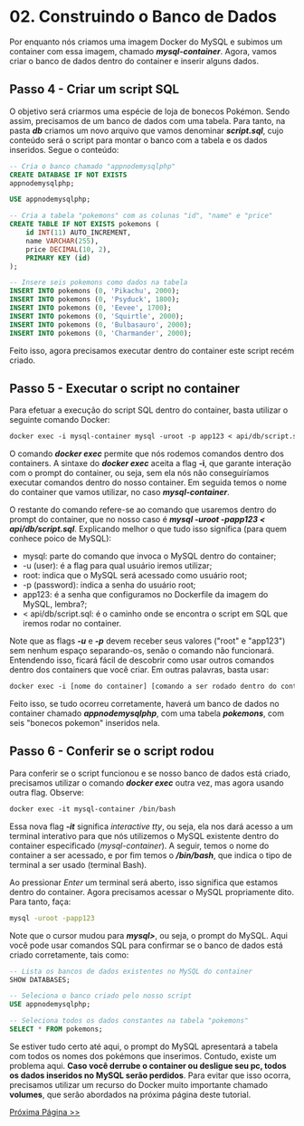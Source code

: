 # 02. Construindo o Banco de Dados

Por enquanto nós criamos uma imagem Docker do MySQL e subimos um container com essa imagem, chamado **_mysql-container_**. Agora, vamos criar o banco de dados dentro do container e inserir alguns dados.

## Passo 4 - Criar um script SQL

O objetivo será criarmos uma espécie de loja de bonecos Pokémon. Sendo assim, precisamos de um banco de dados com uma tabela. Para tanto, na pasta **_db_** criamos um novo arquivo que vamos denominar **_script.sql_**, cujo conteúdo será o script para montar o banco com a tabela e os dados inseridos. Segue o conteúdo:

```sql
-- Cria o banco chamado "appnodemysqlphp"
CREATE DATABASE IF NOT EXISTS
appnodemysqlphp;

USE appnodemysqlphp;

-- Cria a tabela "pokemons" com as colunas "id", "name" e "price"
CREATE TABLE IF NOT EXISTS pokemons (
    id INT(11) AUTO_INCREMENT,
    name VARCHAR(255),
    price DECIMAL(10, 2),
    PRIMARY KEY (id)
);

-- Insere seis pokemons como dados na tabela
INSERT INTO pokemons (0, 'Pikachu', 2000);
INSERT INTO pokemons (0, 'Psyduck', 1800);
INSERT INTO pokemons (0, 'Eevee', 1700);
INSERT INTO pokemons (0, 'Squirtle', 2000);
INSERT INTO pokemons (0, 'Bulbasauro', 2000);
INSERT INTO pokemons (0, 'Charmander', 2000);
```

Feito isso, agora precisamos executar dentro do container este script recém criado.

## Passo 5 - Executar o script no container

Para efetuar a execução do script SQL dentro do container, basta utilizar o seguinte comando Docker:

```dockerfile
docker exec -i mysql-container mysql -uroot -p app123 < api/db/script.sql
```

O comando **_docker exec_** permite que nós rodemos comandos dentro dos containers. A sintaxe do **_docker exec_** aceita a flag **-i**, que garante interação com o prompt do container, ou seja, sem ela nós não conseguiríamos executar comandos dentro do nosso container. Em seguida temos o nome do container que vamos utilizar, no caso **_mysql-container_**.

O restante do comando refere-se ao comando que usaremos dentro do prompt do container, que no nosso caso é **_mysql -uroot -papp123 < api/db/script.sql_**. Explicando melhor o que tudo isso significa (para quem conhece poico de MySQL):

- mysql: parte do comando que invoca o MySQL dentro do container;
- -u (user): é a flag para qual usuário iremos utilizar;
- root: indica que o MySQL será acessado como usuário root;
- -p (password): indica a senha do usuário root;
- app123: é a senha que configuramos no Dockerfile da imagem do MySQL, lembra?;
- < api/db/script.sql: é o caminho onde se encontra o script em SQL que iremos rodar no container.

Note que as flags **_-u_** e **_-p_** devem receber seus valores ("root" e "app123") sem nenhum espaço separando-os, senão o comando não funcionará. Entendendo isso, ficará fácil de descobrir como usar outros comandos dentro dos containers que você criar. Em outras palavras, basta usar:

```dockerfile
docker exec -i [nome do container] [comando a ser rodado dentro do container]
```

Feito isso, se tudo ocorreu corretamente, haverá um banco de dados no container chamado **_appnodemysqlphp_**, com uma tabela **_pokemons_**, com seis "bonecos pokemon" inseridos nela.

## Passo 6 - Conferir se o script rodou

Para conferir se o script funcionou e se nosso banco de dados está criado, precisamos utilizar o comando **_docker exec_** outra vez, mas agora usando outra flag. Observe:

```dockerfile
docker exec -it mysql-container /bin/bash
```

Essa nova flag **_-it_** significa _interactive tty_, ou seja, ela nos dará acesso a um terminal interativo para que nós utilizemos o MySQL existente dentro do container especificado (_mysql-container_). A seguir, temos o nome do container a ser acessado, e por fim temos o **_/bin/bash_**, que indica o tipo de terminal a ser usado (terminal Bash).

Ao pressionar _Enter_ um terminal será aberto, isso significa que estamos dentro do container. Agora precisamos acessar o MySQL propriamente dito. Para tanto, faça:

```bash
mysql -uroot -papp123
```

Note que o cursor mudou para **_mysql>_**, ou seja, o prompt do MySQL. Aqui você pode usar comandos SQL para confirmar se o banco de dados está criado corretamente, tais como:

```sql
-- Lista os bancos de dados existentes no MySQL do container
SHOW DATABASES;

-- Seleciona o banco criado pelo nosso script
USE appnodemysqlphp;

-- Seleciona todos os dados constantes na tabela "pokemons"
SELECT * FROM pokemons;
```

Se estiver tudo certo até aqui, o prompt do MySQL apresentará a tabela com todos os nomes dos pokémons que inserimos. Contudo, existe um problema aqui. **Caso você derrube o container ou desligue seu pc, todos os dados inseridos no MySQL serão perdidos**. Para evitar que isso ocorra, precisamos utilizar um recurso do Docker muito importante chamado **volumes**, que serão abordados na próxima página deste tutorial.

[Próxima Página >>](https://github.com/fergo8/docker-app-node-mysql-php/blob/master/notas/03-persistindo-os-dados-no-container.md)
